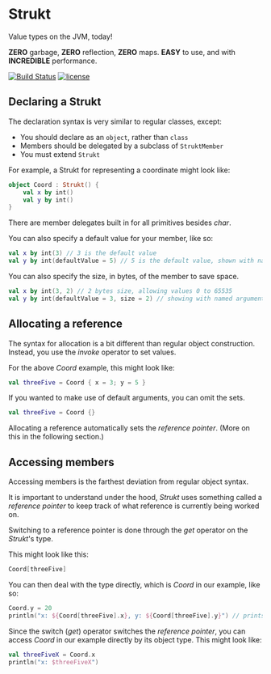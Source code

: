 # Strukt
Value types on the JVM, today!

**ZERO** garbage, **ZERO** reflection, **ZERO** maps. **EASY** to use, and with **INCREDIBLE** performance.

[![Build Status](https://travis-ci.org/Jire/Strukt.svg?branch=master)](https://travis-ci.org/Jire/Strukt)
[![license](https://img.shields.io/github/license/Jire/Strukt.svg)](https://github.com/Jire/Strukt/blob/master/LICENSE.txt)

## Declaring a Strukt

The declaration syntax is very similar to regular classes, except:

* You should declare as an `object`, rather than `class`
* Members should be delegated by a subclass of `StruktMember`
* You must extend `Strukt`

For example, a Strukt for representing a coordinate might look like:

```kotlin
object Coord : Strukt() {
	val x by int()
	val y by int()
}
```

There are member delegates built in for all primitives besides _char_.

You can also specify a default value for your member, like so:

```kotlin
val x by int(3) // 3 is the default value
val y by int(defaultValue = 5) // 5 is the default value, shown with named arguments
```

You can also specify the size, in bytes, of the member to save space.

```kotlin
val x by int(3, 2) // 2 bytes size, allowing values 0 to 65535
val y by int(defaultValue = 3, size = 2) // showing with named arguments
```

## Allocating a reference

The syntax for allocation is a bit different than regular object construction.
Instead, you use the _invoke_ operator to set values.

For the above _Coord_ example, this might look like:

```kotlin
val threeFive = Coord { x = 3; y = 5 }
```

If you wanted to make use of default arguments, you can omit the sets.

```kotlin
val threeFive = Coord {}
```

Allocating a reference automatically sets the _reference pointer_. (More on this in the following section.)

## Accessing members

Accessing members is the farthest deviation from regular object syntax.

It is important to understand under the hood, _Strukt_ uses something called a _reference pointer_
to keep track of what reference is currently being worked on.

Switching to a reference pointer is done through the _get_ operator on the _Strukt_'s type.

This might look like this:

```kotlin
Coord[threeFive]
```

You can then deal with the type directly, which is _Coord_ in our example, like so:

```kotlin
Coord.y = 20
println("x: ${Coord[threeFive].x}, y: ${Coord[threeFive].y}") // prints "x: 3, y: 20"
```

Since the switch (_get_) operator switches the _reference pointer_, you can access
_Coord_ in our example directly by its object type. This might look like:

```kotlin
val threeFiveX = Coord.x
println("x: $threeFiveX")
```